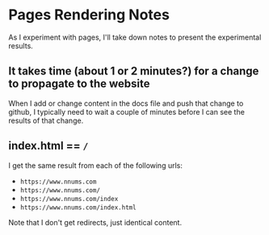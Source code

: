 # Pages Rendering Notes

As I experiment with pages, I'll take down notes to present the experimental results.

## It takes time (about 1 or 2 minutes?) for a change to propagate to the website

When I add or change content in the docs file and push that change to github, I typically need to wait a couple of minutes before I can see the results of that change.

## index.html == `/`

I get the same result from each of the following urls:

- `https://www.nnums.com`
- `https://www.nnums.com/`
- `https://www.nnums.com/index`
- `https://www.nnums.com/index.html`

Note that I don't get redirects, just identical content.
